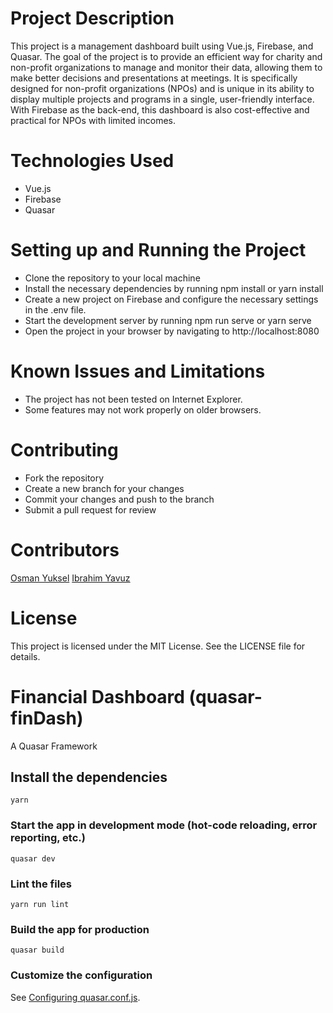 # Project Description
This project is a management dashboard built using Vue.js, Firebase, and Quasar. The goal of the project is to provide an efficient way for charity and non-profit organizations to manage and monitor their data, allowing them to make better decisions and presentations at meetings. It is specifically designed for non-profit organizations (NPOs) and is unique in its ability to display multiple projects and programs in a single, user-friendly interface. With Firebase as the back-end, this dashboard is also cost-effective and practical for NPOs with limited incomes.

# Technologies Used
- Vue.js
- Firebase
- Quasar

# Setting up and Running the Project
- Clone the repository to your local machine
- Install the necessary dependencies by running npm install or yarn install
- Create a new project on Firebase and configure the necessary settings in the .env file.
- Start the development server by running npm run serve or yarn serve
- Open the project in your browser by navigating to http://localhost:8080

# Known Issues and Limitations
- The project has not been tested on Internet Explorer.
- Some features may not work properly on older browsers.

# Contributing
- Fork the repository
- Create a new branch for your changes
- Commit your changes and push to the branch
- Submit a pull request for review

# Contributors
<a href = "https://github.com/itsooy">Osman Yuksel</a>
<a href = "https://github.com/itsooy">Ibrahim Yavuz</a>

# License

This project is licensed under the MIT License. See the LICENSE file for details.

# Financial Dashboard (quasar-finDash)

A Quasar Framework 

## Install the dependencies
```
yarn
```

### Start the app in development mode (hot-code reloading, error reporting, etc.)
```
quasar dev
```

### Lint the files
```
yarn run lint
```

### Build the app for production
```
quasar build
```

### Customize the configuration
See [Configuring quasar.conf.js](https://v1.quasar.dev/quasar-cli/quasar-conf-js).


